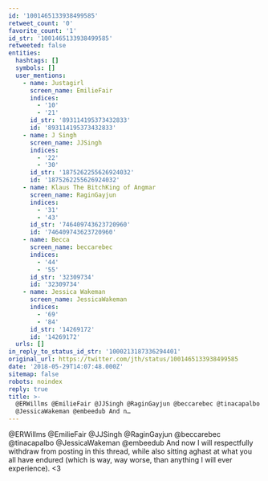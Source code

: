 ```yaml
---
id: '1001465133938499585'
retweet_count: '0'
favorite_count: '1'
id_str: '1001465133938499585'
retweeted: false
entities:
  hashtags: []
  symbols: []
  user_mentions:
    - name: Justagirl
      screen_name: EmilieFair
      indices:
        - '10'
        - '21'
      id_str: '893114195373432833'
      id: '893114195373432833'
    - name: J Singh
      screen_name: JJSingh
      indices:
        - '22'
        - '30'
      id_str: '1875262255626924032'
      id: '1875262255626924032'
    - name: Klaus The BitchKing of Angmar
      screen_name: RaginGayjun
      indices:
        - '31'
        - '43'
      id_str: '746409743623720960'
      id: '746409743623720960'
    - name: Becca
      screen_name: beccarebec
      indices:
        - '44'
        - '55'
      id_str: '32309734'
      id: '32309734'
    - name: Jessica Wakeman
      screen_name: JessicaWakeman
      indices:
        - '69'
        - '84'
      id_str: '14269172'
      id: '14269172'
  urls: []
in_reply_to_status_id_str: '1000213187336294401'
original_url: https://twitter.com/jth/status/1001465133938499585
date: '2018-05-29T14:07:48.000Z'
sitemap: false
robots: noindex
reply: true
title: >-
  @ERWillms @EmilieFair @JJSingh @RaginGayjun @beccarebec @tinacapalbo
  @JessicaWakeman @embeedub And n…
---
```


@ERWillms @EmilieFair @JJSingh @RaginGayjun @beccarebec @tinacapalbo @JessicaWakeman @embeedub And now I will respectfully withdraw from posting in this thread, while also sitting aghast at what you all have endured (which is way, way worse, than anything I will ever experience). &lt;3